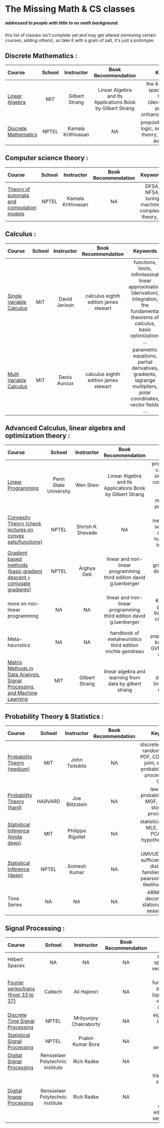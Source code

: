 # The Missing Math & CS classes 
##### addressed to people with little to no math background. 

this list of classes isn't complete yet and may get altered (removing certain courses, adding others), so take it with a grain of salt, it's just a prototype. 

## Discrete Mathematics : 

Course | School | Instructor | Book Recommendation | Keywords 
:-- | :--: | :--: | :--: | :--: 
[Linear Algebra](https://ocw.mit.edu/courses/mathematics/18-06-linear-algebra-spring-2010) | MIT | Gilbert Strang | Linear Algebra and Its Applications Book by Gilbert Strang | the 4 fundemental spaces, spectral theorem (decomposition), projection, orthanormal spaces, ... 
[Discrete Mathematics](https://nptel.ac.in/courses/106/106/106106094/) | NPTEL | Kamala Krithivasan | NA | propositional/predicate logic, set theory, graph theory, combinatorics, automata, ... 

## Computer science theory : 

Course | School | Instructor | Book Recommendation | Keywords 
:-- | :--: | :--: | :--: | :--: 
[Theory of automata and computation models](https://nptel.ac.in/courses/106/106/106106049/) | NPTEL | Kamala Krithivasan | NA | DFSA, NFSA, turing machines, complexity theory, ... 

## Calculus : 
Course | School | Instructor | Book Recommendation | Keywords 
:-- | :--: | :--: | :--: | :--: 
[Single Variable Calculus](https://ocw.mit.edu/courses/mathematics/18-01-single-variable-calculus-fall-2006) | MIT | David Jerison | calculus eighth edition james stewart | functions, limits, infinitesimal linear approximation (derivation), integration, the fundamental theorems of calculus, basic optimization, ... 
[Multi Variable Calculus](https://ocw.mit.edu/courses/mathematics/18-02-multivariable-calculus-fall-2007) | MIT | Denis Auroux | calculus eighth edition james stewart | parametric equations, partial derivatives, gradients, lagrange multipliers, polar coordinates, vector fields, ... 

## Advanced Calculus, linear algebra and optimization theory : 
Course | School | Instructor | Book Recommendation | Keywords 
:-- | :--: | :--: | :--: | :--: 
[Linear Programming](https://www.youtube.com/watch?v=FdKgeeb4q3w&list=PLbxFfU5GKZz1Tm_9RR5M_uvdOXpJJ8LC3&ab_channel=wenshenpsu) | Penn State University | Wen Shen | Linear Algebra and Its Applications Book by Gilbert Strang | problem modeling, canonical form, simplex method, convexity, duality, matrix form, primal-dual method, integer programming, ... 
[Convexity Theory (check lectures on convex sets/functions)](https://nptel.ac.in/courses/106/108/106108056/) | NPTEL | Shirish K. Shevade | NA | Jensen's inequality, convex sets, affine sets, combinations, hulls, polyhedra, hyperplanes ... 
[Gradient based methods (basic gradient descent + conjugate gradients)](https://nptel.ac.in/courses/105/105/105105043/) | NPTEL | Arghya Deb | linear and non-linear programming third edition david g.luenberger | gradients, optimal direction, optimal step size, ... 
more on non-linear programming | NA | NA | linear and non-linear programming third edition david g.luenberger | KKT, constraint programming, barrier methods, convergence, ...
Meta-heuristics | NA | NA | handbook of metaheuristics third edition michle gendreau | modeling, population/instance based methods, GVNS, evolutionary algorithms, ... 
[Matrix Methods in Data Analysis, Signal Processing, and Machine Learning](https://ocw.mit.edu/courses/mathematics/18-065-matrix-methods-in-data-analysis-signal-processing-and-machine-learning-spring-2018/) | MIT | Gilbert Strang | linear algebra and learning from data by gilbert strang | matrix decomposition, linear regression, neural nets ... 

## Probability Theory & Statistics : 
Course | School | Instructor | Book Recommendation | Keywords 
:-- | :--: | :--: | :--: | :--: 
[Probability Theory (medium)](https://ocw.mit.edu/courses/electrical-engineering-and-computer-science/6-041-probabilistic-systems-analysis-and-applied-probability-fall-2010) | MIT | John Tsitsiklis | NA | discrete/continuous random variables, PDF, CDF, marginal, joint, conditional probability, random processes, LLN, CLT... 
[Probability Theory (hard)](https://projects.iq.harvard.edu/stat110) | HARVARD | Joe Blitzstein | NA | law of total probability, LOTUS, MGF, LLN, CLT, stochastic processes, ... 
[Statistical Inference (kinda deep)](https://ocw.mit.edu/courses/mathematics/18-650-statistics-for-applications-fall-2016) | MIT | Philippe Rigollet | NA | statistical modeling, MLE, MM, LSE, PCA, GLM, hypothesis testing, ... 
[Statistical Inference (deep)](https://nptel.ac.in/courses/111/105/111105043/) | NPTEL | Somesh Kumar | NA | UMVUE estimators, sufficient statistics, distribution families, neyman-pearson's theorem, likelihood ratio, ... 
Time Series | NA | NA | NA | ARIMA, signal decomposition, stationary signals, seasonality, ... 

## Signal Processing : 
Course | School | Instructor | Book Recommendation | Keywords 
:-- | :--: | :--: | :--: | :--: 
Hilbert Spaces | NA | NA | NA | dot-product spaces, infinite vector spaces, ... 
[Fourier series/trans (from 33 to 37)](https://www.youtube.com/watch?v=i9WixHfiZPU&list=PLc7Gz02Znph_HU1I9STgC4Nv0aG_jdb8Z&ab_channel=AliHajimiri) | Caltech | Ali Hajimiri | NA | orthogonal functions' space basis, duality (spatial/temporal vs frequency domains), ... 
[Discrete Time Signal Processing](https://nptel.ac.in/courses/117/105/117105134/) | NPTEL | Mrityunjoy Chakraborty | NA | eigen functions, LSI systems, DTFT, ... 
[Statistical Signal Processing](https://nptel.ac.in/noc/courses/noc20/SEM1/noc20-ee53/) | NPTEL | Prabin Kumar Bora | NA | random processes, wiener filters, ... 
[Digital Signal Processing](https://www.youtube.com/watch?v=hVOA8VtKLgk&list=PLuh62Q4Sv7BUSzx5Jr8Wrxxn-U10qG1et&ab_channel=RichRadke) | Rensselaer Polytechnic Institute | Rich Radke | NA | 
[Digital Image Processing](https://www.youtube.com/watch?v=UhDlL-tLT2U&list=PLuh62Q4Sv7BUf60vkjePfcOQc8sHxmnDX&ab_channel=RichRadke) | Rensselaer Polytechnic Institute | Rich Radke | NA | transformations, spatial fitlers, frequency filters, smoothing, sharpening, edge detection, segmentation, ...

